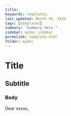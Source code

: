 ```yaml
---
title: 
keywords: templates, 
last_updated: Month XX, XXXX
tags: [templates]
summary: "Summary here."
sidebar: mydoc_sidebar
permalink: template.html
folder: mydoc
---
```


# Title
## Subtitle

### Body

Dear xxxxx,





